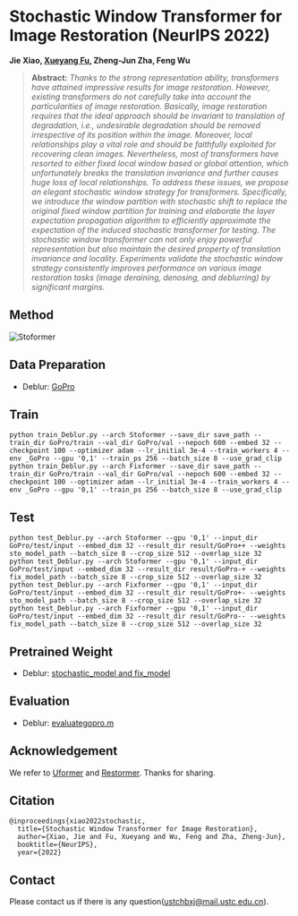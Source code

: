 # Stochastic Window Transformer for Image Restoration (NeurIPS 2022)
 <b>Jie Xiao, <a href='https://xueyangfu.github.io'>Xueyang Fu</a>, Zheng-Jun Zha, Feng Wu</b>
> **Abstract:** *Thanks to the strong representation ability, transformers have attained impressive results for image restoration. However, existing transformers do not carefully take into account the particularities of image restoration. Basically, image restoration requires that the ideal approach should be invariant to translation of degradation, i.e., undesirable degradation should be removed irrespective of its position within the image. Moreover, local relationships play a vital role and should be faithfully exploited for recovering clean images. Nevertheless, most of transformers have resorted to either fixed local window based or global attention, which unfortunately breaks the translation invariance and further causes huge loss of local relationships. To address these issues, we propose an elegant stochastic window strategy for transformers. Specifically, we introduce the window partition with stochastic shift to replace the original fixed window partition for training and elaborate the layer expectation propagation algorithm to efficiently approximate the expectation of the induced stochastic transformer for testing. The stochastic window transformer can not only enjoy powerful representation but also maintain the desired property of translation invariance and locality. Experiments validate the stochastic window strategy consistently improves performance on various image restoration tasks (image deraining, denosing, and deblurring) by significant margins.*
## Method
![Stoformer](figs/method.png)
## Data Preparation
- Deblur: [GoPro](https://github.com/swz30/Restormer/tree/main/Motion_Deblurring)
## Train
```
python train_Deblur.py --arch Stoformer --save_dir save_path --train_dir GoPro/train --val_dir GoPro/val --nepoch 600 --embed 32 --checkpoint 100 --optimizer adam --lr_initial 3e-4 --train_workers 4 --env _GoPro --gpu '0,1' --train_ps 256 --batch_size 8 --use_grad_clip
python train_Deblur.py --arch Fixformer --save_dir save_path --train_dir GoPro/train --val_dir GoPro/val --nepoch 600 --embed 32 --checkpoint 100 --optimizer adam --lr_initial 3e-4 --train_workers 4 --env _GoPro --gpu '0,1' --train_ps 256 --batch_size 8 --use_grad_clip
```
## Test
```
python test_Deblur.py --arch Stoformer --gpu '0,1' --input_dir GoPro/test/input --embed_dim 32 --result_dir result/GoPro++ --weights sto_model_path --batch_size 8 --crop_size 512 --overlap_size 32
python test_Deblur.py --arch Stoformer --gpu '0,1' --input_dir GoPro/test/input --embed_dim 32 --result_dir result/GoPro-+ --weights fix_model_path --batch_size 8 --crop_size 512 --overlap_size 32
python test_Deblur.py --arch Fixformer --gpu '0,1' --input_dir GoPro/test/input --embed_dim 32 --result_dir result/GoPro+- --weights sto_model_path --batch_size 8 --crop_size 512 --overlap_size 32
python test_Deblur.py --arch Fixformer --gpu '0,1' --input_dir GoPro/test/input --embed_dim 32 --result_dir result/GoPro-- --weights fix_model_path --batch_size 8 --crop_size 512 --overlap_size 32
```
## Pretrained Weight
- Deblur: <a href="https://drive.google.com/drive/folders/1SwnBd2VrWwjirDxl1iWVgnYxf_v_4kyI">stochastic_model and fix_model</a>
## Evaluation
- Deblur: <a href="evaluategopro.m">evaluategopro.m</a>
## Acknowledgement
We refer to [Uformer](https://github.com/ZhendongWang6/Uformer) and [Restormer](https://github.com/swz30/Restormer). Thanks for sharing.
## Citation
```
@inproceedings{xiao2022stochastic,
  title={Stochastic Window Transformer for Image Restoration},
  author={Xiao, Jie and Fu, Xueyang and Wu, Feng and Zha, Zheng-Jun},
  booktitle={NeurIPS},
  year={2022}
```
## Contact
Please contact us if there is any question(ustchbxj@mail.ustc.edu.cn).